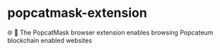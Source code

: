 # popcatmask-extension
🌐 🔌 The PopcatMask browser extension enables browsing Popcateum blockchain enabled websites
